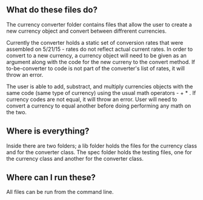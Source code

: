 
What do these files do?
-----------------------
The currency converter folder contains files that allow the user to create a new currency object and convert between diffrerent currencies.

Currently the converter holds a static set of conversion rates that were assembled on 5/21/15 - rates do not reflect actual current rates. In order to convert to a new currency, a currency object will need to be given as an argument along with the code for the new curreny to the convert method. If to-be-converter to code is not part of the converter's list of rates, it will throw an error.

The user is able to add, substract, and multiply currencies objects with the same code (same type of currency) using the usual math operators - + * . If currency codes are not equal, it will throw an error. User will need to convert a currency to equal another before doing performing any math on the two.


Where is everything?
-------------------------
Inside there are two folders; a lib folder holds the files for the currency class and for the converter class. The spec folder holds the testing files, one for the currency class and another for the converter class.


Where can I run these?
-----------------------
All files can be run from the command line.
